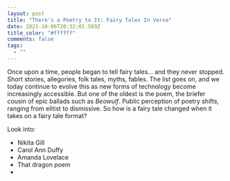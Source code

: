 ```yaml
---
layout: post
title: "There's a Poetry to It: Fairy Tales In Verse"
date: 2021-10-06T20:32:01.569Z
title_color: "#ffffff"
comments: false
tags:
  - ""
---
```

Once upon a time, people began to tell fairy tales... and they never stopped. Short stories, allegories, folk tales,  myths, fables. The list goes on, and we today continue to evolve this as new forms of technology become increasingly accessible. But one of the oldest is the poem, the briefer cousin of epic ballads such as *Beowulf*. Public perception of poetry shifts, ranging from elitist to dismissive. So how is a fairy tale changed when it takes on a fairy tale format?

Look into:

* Nikita Gill
* Carol Ann Duffy
* Amanda Lovelace
* That dragon poem
*